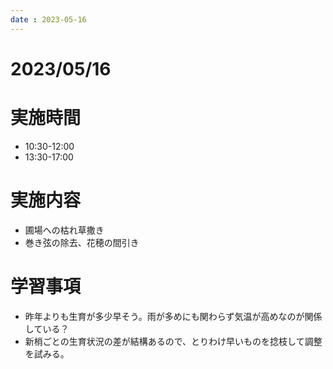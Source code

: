```yaml
---
date : 2023-05-16
---
```


# 2023/05/16

# 実施時間
- 10:30-12:00
- 13:30-17:00

# 実施内容
- 圃場への枯れ草撒き
- 巻き弦の除去、花穂の間引き

# 学習事項
- 昨年よりも生育が多少早そう。雨が多めにも関わらず気温が高めなのが関係している？
- 新梢ごとの生育状況の差が結構あるので、とりわけ早いものを捻枝して調整を試みる。